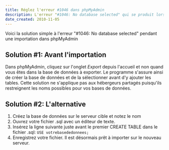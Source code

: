 ```yaml
---
title: Réglez l'erreur #1046 dans phpMyAdmin
description: L'erreur "#1046: No database selected" qui se produit lors de l'importation d'une base de données dans phpMyAdmin est facile à régler. Voici la solution facile à un problème commun chez les nouveaux utilisateurs de WampServer et de XAMP.
date_created: 2010-11-05
---
```


Voici la solution simple à l'erreur "#1046: No database selected" pendant une importation dans phpMyAdmin

## Solution #1: Avant l'importation

Dans phpMyAdmin, cliquez sur l'onglet *Export* depuis l'accueil et non quand vous êtes dans la base de données à exporter. Le programme s'assure ainsi de créer la base de données et de la sélectionner avant d'y ajouter les tables. Cette solution ne s'applique pas aux hébergeurs partagés puisqu'ils restreignent les noms possibles pour vos bases de données.

## Solution #2: L'alternative

1. Créez la base de données sur le serveur cible et notez le nom
2. Ouvrez votre fichier .sql avec un éditeur de texte.
3. Insérez la ligne suivante juste avant le premier CREATE TABLE dans le fichier .sql: `USE votrebasededonnees;`
4. Enregistrez votre fichier. Il est désormais prêt à importer sur le nouveau serveur.

